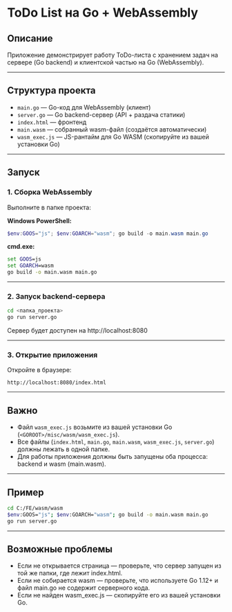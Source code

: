 # ToDo List на Go + WebAssembly

## Описание

Приложение демонстрирует работу ToDo-листа с хранением задач на сервере (Go backend) и клиентской частью на Go (WebAssembly).

---

## Структура проекта

- `main.go` — Go-код для WebAssembly (клиент)
- `server.go` — Go backend-сервер (API + раздача статики)
- `index.html` — фронтенд
- `main.wasm` — собранный wasm-файл (создаётся автоматически)
- `wasm_exec.js` — JS-рантайм для Go WASM (скопируйте из вашей установки Go)

---

## Запуск

### 1. Сборка WebAssembly

Выполните в папке проекта:

**Windows PowerShell:**

```powershell
$env:GOOS="js"; $env:GOARCH="wasm"; go build -o main.wasm main.go
```

**cmd.exe:**

```cmd
set GOOS=js
set GOARCH=wasm
go build -o main.wasm main.go
```

---

### 2. Запуск backend-сервера

```sh
cd <папка_проекта>
go run server.go
```

Сервер будет доступен на http://localhost:8080

---

### 3. Открытие приложения

Откройте в браузере:

```
http://localhost:8080/index.html
```

---

## Важно

- Файл `wasm_exec.js` возьмите из вашей установки Go (`<GOROOT>/misc/wasm/wasm_exec.js`).
- Все файлы (`index.html`, `main.go`, `main.wasm`, `wasm_exec.js`, `server.go`) должны лежать в одной папке.
- Для работы приложения должны быть запущены оба процесса: backend и wasm (main.wasm).

---

## Пример

```sh
cd C:/FE/wasm/wasm
$env:GOOS="js"; $env:GOARCH="wasm"; go build -o main.wasm main.go
go run server.go
```

---

## Возможные проблемы

- Если не открывается страница — проверьте, что сервер запущен из той же папки, где лежит index.html.
- Если не собирается wasm — проверьте, что используете Go 1.12+ и файл main.go не содержит серверного кода.
- Если не найден wasm_exec.js — скопируйте его из вашей установки Go.
